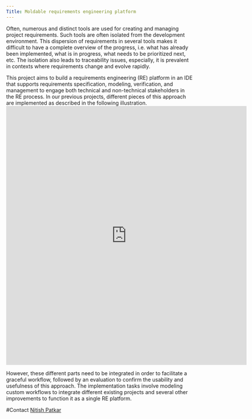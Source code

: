 ```yaml
---
Title: Moldable requirements engineering platform
---
```


Often, numerous and distinct tools are used for creating and managing project requirements. Such tools are often isolated from the development environment. This dispersion of requirements in several tools makes it difficult to have a complete overview of the progress, i.e. what has already been implemented, what is in progress, what needs to be prioritized next, etc. The isolation also leads to traceability issues, especially, it is prevalent in contexts where requirements change and evolve rapidly.

This project aims to build a requirements engineering (RE) platform in an IDE that supports requirements specification, modeling, verification, and management to engage both technical and non-technical stakeholders in the RE process. 
In our previous projects, different pieces of this approach are implemented as described in the following illustration.
<embed src="http://scg.unibe.ch/download/Nitish/RE_platform_final_thesis.pdf" width="650px" height="700px" />

However, these different parts need to be integrated in order to facilitate a graceful workflow, followed by an evaluation to confirm the usability and usefulness of this approach. The implementation tasks involve modeling custom workflows to integrate different existing projects and several other improvements to function it as a single RE platform. 

#Contact
[Nitish Patkar](%base_url%/staff/NitishPatkar)
